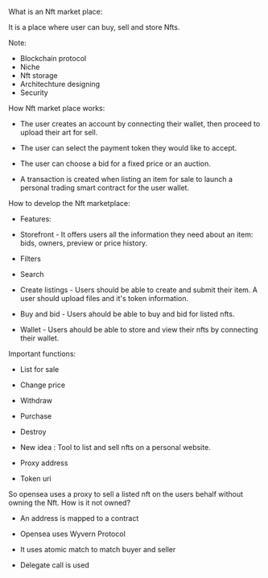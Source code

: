 What is an Nft market place:

It is a place where user can buy, sell and store Nfts.

Note:
- Blockchain protocol
- Niche
- Nft storage
- Architechture designing
- Security

How Nft market place works:

- The user creates an account by connecting their wallet, then proceed to upload their art for sell. 

- The user can select the payment token they would like to accept.

- The user can choose a bid for a fixed price or an auction.

- A transaction is created when listing an item for sale to launch a personal trading smart contract for the user wallet. 

How to develop the Nft marketplace:

- Features:

- Storefront - It offers users all the information they need about an item: bids, owners, preview or price history.

- Filters

- Search

- Create listings - Users should be able to create and submit their item. A user should upload files and it's token information.

- Buy and bid - Users ahould be able to buy and bid for listed nfts.

- Wallet - Users ahould be able to store and view their nfts by connecting their wallet. 

Important functions:

- List for sale
- Change price
- Withdraw
- Purchase
- Destroy


- New idea : 
 Tool to list and sell nfts on a personal website.

- Proxy address
- Token uri 

So opensea uses a proxy to sell a listed nft on the users behalf without owning the Nft. How is it not owned? 

- An address is mapped to a contract

- Opensea uses Wyvern Protocol

- It uses atomic match to match buyer and seller

- Delegate call is used